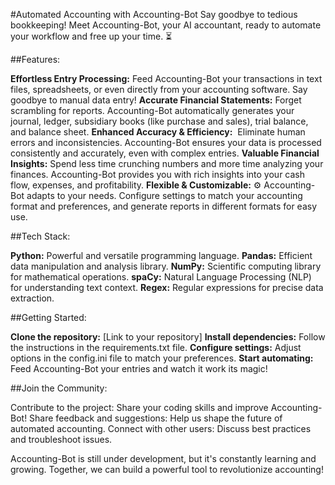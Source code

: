#Automated Accounting with Accounting-Bot
Say goodbye to tedious bookkeeping!  Meet Accounting-Bot, your AI accountant, ready to automate your workflow and free up your time. ⏳

##Features:

**Effortless Entry Processing:** Feed Accounting-Bot your transactions in text files, spreadsheets, or even directly from your accounting software. Say goodbye to manual data entry!
**Accurate Financial Statements:** Forget scrambling for reports. Accounting-Bot automatically generates your journal, ledger, subsidiary books (like purchase and sales), trial balance, and balance sheet.
**Enhanced Accuracy & Efficiency:** ️ Eliminate human errors and inconsistencies. Accounting-Bot ensures your data is processed consistently and accurately, even with complex entries.
**Valuable Financial Insights:** Spend less time crunching numbers and more time analyzing your finances. Accounting-Bot provides you with rich insights into your cash flow, expenses, and profitability.
**Flexible & Customizable:** ⚙️ Accounting-Bot adapts to your needs. Configure settings to match your accounting format and preferences, and generate reports in different formats for easy use.

##Tech Stack:

**Python:** Powerful and versatile programming language.
**Pandas:** Efficient data manipulation and analysis library.
**NumPy:** Scientific computing library for mathematical operations.
**spaCy:** Natural Language Processing (NLP) for understanding text context.
**Regex:** Regular expressions for precise data extraction.

##Getting Started:

**Clone the repository:** [Link to your repository]
**Install dependencies:** Follow the instructions in the requirements.txt file.
**Configure settings:** Adjust options in the config.ini file to match your preferences.
**Start automating:** Feed Accounting-Bot your entries and watch it work its magic!

##Join the Community:

Contribute to the project: Share your coding skills and improve Accounting-Bot!
Share feedback and suggestions: Help us shape the future of automated accounting.
Connect with other users: Discuss best practices and troubleshoot issues.

Accounting-Bot is still under development, but it's constantly learning and growing. Together, we can build a powerful tool to revolutionize accounting!
